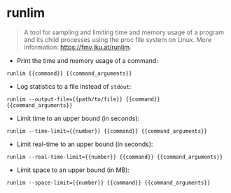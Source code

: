 # runlim

> A tool for sampling and limiting time and memory usage of a program and its child processes using the proc file system on Linux.
> More information: <https://fmv.jku.at/runlim>.

- Print the time and memory usage of a command:

`runlim {{command}} {{command_arguments}}`

- Log statistics to a file instead of `stdout`:

`runlim --output-file={{path/to/file}} {{command}} {{command_arguments}}`

- Limit time to an upper bound (in seconds):

`runlim --time-limit={{number}} {{command}} {{command_arguments}}`

- Limit real-time to an upper bound (in seconds):

`runlim --real-time-limit={{number}} {{command}} {{command_arguments}}`

- Limit space to an upper bound (in MB):

`runlim --space-limit={{number}} {{command}} {{command_arguments}}`
